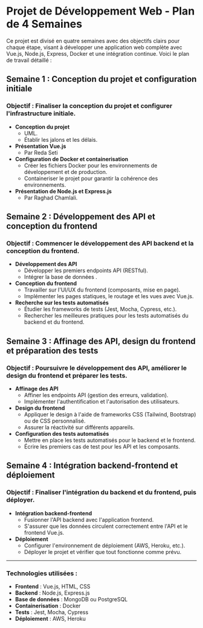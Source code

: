 # Projet de Développement Web - Plan de 4 Semaines

Ce projet est divisé en quatre semaines avec des objectifs clairs pour chaque étape, visant à développer une application web complète avec Vue.js, Node.js, Express, Docker et une intégration continue. Voici le plan de travail détaillé :

## Semaine 1 : Conception du projet et configuration initiale
### Objectif : Finaliser la conception du projet et configurer l'infrastructure initiale.
- **Conception du projet**
  - UML.
  - Établir les jalons et les délais.
- **Présentation Vue.js**
  - Par Reda Seti
- **Configuration de Docker et containerisation**
  - Créer les fichiers Docker pour les environnements de développement et de production.
  - Containeriser le projet pour garantir la cohérence des environnements.
- **Présentation de Node.js et Express.js**
  - Par Raghad Chamlali.

## Semaine 2 : Développement des API et conception du frontend
### Objectif : Commencer le développement des API backend et la conception du frontend.
- **Développement des API**
  - Développer les premiers endpoints API (RESTful).
  - Intégrer la base de données .
- **Conception du frontend**
  - Travailler sur l'UI/UX du frontend (composants, mise en page).
  - Implémenter les pages statiques, le routage et les vues avec Vue.js.
- **Recherche sur les tests automatisés**
  - Étudier les frameworks de tests (Jest, Mocha, Cypress, etc.).
  - Rechercher les meilleures pratiques pour les tests automatisés du backend et du frontend.

## Semaine 3 : Affinage des API, design du frontend et préparation des tests
### Objectif : Poursuivre le développement des API, améliorer le design du frontend et préparer les tests.
- **Affinage des API**
  - Affiner les endpoints API (gestion des erreurs, validation).
  - Implémenter l'authentification et l'autorisation des utilisateurs.
- **Design du frontend**
  - Appliquer le design à l'aide de frameworks CSS (Tailwind, Bootstrap) ou de CSS personnalisé.
  - Assurer la réactivité sur différents appareils.
- **Configuration des tests automatisés**
  - Mettre en place les tests automatisés pour le backend et le frontend.
  - Écrire les premiers cas de test pour les API et les composants.

## Semaine 4 : Intégration backend-frontend et déploiement
### Objectif : Finaliser l'intégration du backend et du frontend, puis déployer.
- **Intégration backend-frontend**
  - Fusionner l'API backend avec l'application frontend.
  - S'assurer que les données circulent correctement entre l'API et le frontend Vue.js.
- **Déploiement**
  - Configurer l'environnement de déploiement (AWS, Heroku, etc.).
  - Déployer le projet et vérifier que tout fonctionne comme prévu.

---

### Technologies utilisées :
- **Frontend** : Vue.js, HTML, CSS
- **Backend** : Node.js, Express.js
- **Base de données** : MongoDB ou PostgreSQL
- **Containerisation** : Docker
- **Tests** : Jest, Mocha, Cypress
- **Déploiement** : AWS, Heroku